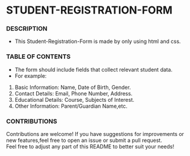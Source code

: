 # STUDENT-REGISTRATION-FORM


### DESCRIPTION
* This Student-Registration-Form is made by only using html and css.


### TABLE OF CONTENTS
* The form should include fields that collect relevant student data. 
* For example: 
1. Basic Information: Name, Date of Birth, Gender. 
2. Contact Details: Email, Phone Number, Address. 
3. Educational Details: Course, Subjects of Interest. 
4. Other Information: Parent/Guardian Name,etc.


### CONTRIBUTIONS
Contributions are welcome! If you have suggestions for improvements or new features,feel free to open an issue or submit a pull request.   
Feel free to adjust any part of this README to better suit your needs!
